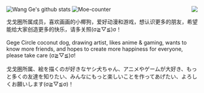 ![Wang Ge's github stats](https://github-readme-stats.vercel.app/api?username=moegirlwangge&theme=dark&show_icons=true)
<img src="https://weather-icon.journeyad.repl.co/@sanya?v=1" align="right">
![Moe-counter](https://count.getloli.com/get/@nc-animation)

戈戈圈所属成员，喜欢画画的小椰狗，爱好动漫和游戏，想认识更多的朋友，希望能给大家创造更多的快乐，请多关照(σ≧︎▽︎≦︎)σ！<br>
<br>
Gege Circle coconut dog, drawing artist, likes anime & gaming, wants to know more friends, and hopes to create more happiness for everyone, please take care (σ≧︎▽︎≦︎)σ!<br>
<br>
戈戈圏所属、絵を描くのが好きなヤシ犬ちゃん、アニメやゲームが大好き、もっと多くの友達を知りたい、みんなにもっと楽しいことを作ってあげたい、よろしくお願いします(σ≧︎▽≦︎σ)！
